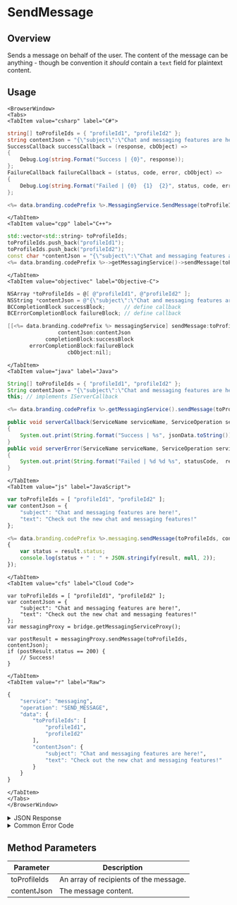 # SendMessage
## Overview
Sends a message on behalf of the user. The content of the message can be anything - though be convention it *should* contain a `text` field for plaintext content.



<PartialServop service_name="messaging" operation_name="SEND_MESSAGE" />

## Usage

```mdx-code-block
<BrowserWindow>
<Tabs>
<TabItem value="csharp" label="C#">
```

```csharp
string[] toProfileIds = { "profileId1", "profileId2" };
string contentJson = "{\"subject\":\"Chat and messaging features are here!\",\"text\":\"Check out the new chat and messaging features!\"}";
SuccessCallback successCallback = (response, cbObject) =>
{
    Debug.Log(string.Format("Success | {0}", response));
};
FailureCallback failureCallback = (status, code, error, cbObject) =>
{
    Debug.Log(string.Format("Failed | {0}  {1}  {2}", status, code, error));
};

<%= data.branding.codePrefix %>.MessagingService.SendMessage(toProfileIds, contentJson, successCallback, failureCallback);
```

```mdx-code-block
</TabItem>
<TabItem value="cpp" label="C++">
```

```cpp
std::vector<std::string> toProfileIds;
toProfileIds.push_back("profileId1");
toProfileIds.push_back("profileId2");
const char *contentJson = "{\"subject\":\"Chat and messaging features are here!\",\"text\":\"Check out the new chat and messaging features!\"}";
<%= data.branding.codePrefix %>->getMessagingService()->sendMessage(toProfileIds, contentJson, this);
```

```mdx-code-block
</TabItem>
<TabItem value="objectivec" label="Objective-C">
```

```objectivec
NSArray *toProfileIds = @[ @"profileId1", @"profileId2" ];
NSString *contentJson = @"{\"subject\":\"Chat and messaging features are here!\",\"text\":\"Check out the new chat and messaging features!\"}";
BCCompletionBlock successBlock;      // define callback
BCErrorCompletionBlock failureBlock; // define callback

[[<%= data.branding.codePrefix %> messagingService] sendMessage:toProfileIds
                contentJson:contentJson
            completionBlock:successBlock
       errorCompletionBlock:failureBlock
                   cbObject:nil];
```

```mdx-code-block
</TabItem>
<TabItem value="java" label="Java">
```

```java
String[] toProfileIds = { "profileId1", "profileId2" };
String contentJson = "{\"subject\":\"Chat and messaging features are here!\",\"text\":\"Check out the new chat and messaging features!\"}";
this; // implements IServerCallback

<%= data.branding.codePrefix %>.getMessagingService().sendMessage(toProfileIds, contentJson, this);

public void serverCallback(ServiceName serviceName, ServiceOperation serviceOperation, JSONObject jsonData)
{
    System.out.print(String.format("Success | %s", jsonData.toString()));
}
public void serverError(ServiceName serviceName, ServiceOperation serviceOperation, int statusCode, int reasonCode, String jsonError)
{
    System.out.print(String.format("Failed | %d %d %s", statusCode,  reasonCode, jsonError.toString()));
}
```

```mdx-code-block
</TabItem>
<TabItem value="js" label="JavaScript">
```

```javascript
var toProfileIds = [ "profileId1", "profileId2" ];
var contentJson = {
    "subject": "Chat and messaging features are here!",
    "text": "Check out the new chat and messaging features!"
};

<%= data.branding.codePrefix %>.messaging.sendMessage(toProfileIds, contentJson, result =>
{
	var status = result.status;
	console.log(status + " : " + JSON.stringify(result, null, 2));
});
```

```mdx-code-block
</TabItem>
<TabItem value="cfs" label="Cloud Code">
```

```cfscript
var toProfileIds = [ "profileId1", "profileId2" ];
var contentJson = {
    "subject": "Chat and messaging features are here!",
    "text": "Check out the new chat and messaging features!"
};
var messagingProxy = bridge.getMessagingServiceProxy();

var postResult = messagingProxy.sendMessage(toProfileIds, contentJson);
if (postResult.status == 200) {
    // Success!
}
```

```mdx-code-block
</TabItem>
<TabItem value="r" label="Raw">
```

```r
{
	"service": "messaging",
	"operation": "SEND_MESSAGE",
	"data": {
		"toProfileIds": [
			"profileId1",
			"profileId2"
		],
		"contentJson": {
			"subject": "Chat and messaging features are here!",
			"text": "Check out the new chat and messaging features!"
		}
	}
}
```

```mdx-code-block
</TabItem>
</Tabs>
</BrowserWindow>
```

<details>
<summary>JSON Response</summary>

```json
{
    "status": 200,
    "data": {
        "actual": 1,
        "requested": 1,
        "msgId": "e541737c-3bfe-4680-a5c1-13c3b196e73a"
    }
}
```
</details>

<details>
<summary>Common Error Code</summary>

### Status Codes
Code | Name | Description                         
----- | ----------------------- | ----------------------------------- 
40601 | FEATURE_NOT_ENABLED | Messaging feature is not enabled for app. 
40621 | MESSAGING_MAX_RECIPIENTS_EXCEEDED | Message recipients count cannot exceed 5 (defaults to 5)

</details>


## Method Parameters
Parameter | Description                          
--------- | ------------------------------------ 
toProfileIds | An array of recipients of the message. 
contentJson | The message content.  


